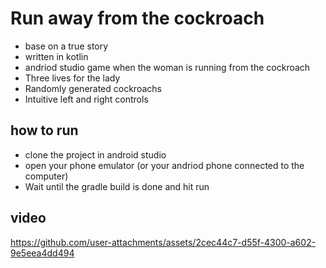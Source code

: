 # Run away from the cockroach 
* base on a true story
* written in kotlin 
* andriod studio game when the woman is running from the cockroach
*  Three lives for the lady
*  Randomly generated cockroachs
*  Intuitive left and right controls




## how to run 
* clone the project in android studio
* open your phone emulator (or your andriod phone connected to the computer)
* Wait until the gradle build is done and hit run

## video

https://github.com/user-attachments/assets/2cec44c7-d55f-4300-a602-9e5eea4dd494

